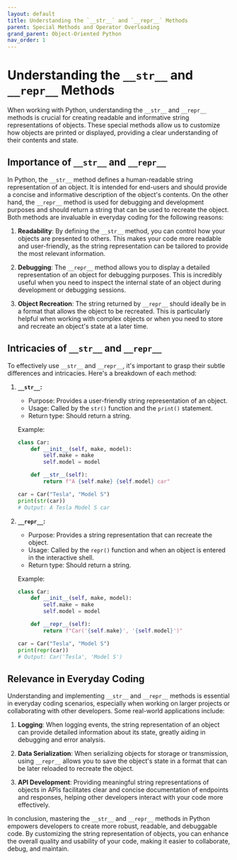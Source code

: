```yaml
---
layout: default
title: Understanding the `__str__` and `__repr__` Methods
parent: Special Methods and Operator Overloading
grand_parent: Object-Oriented Python
nav_order: 1
---
```

# Understanding the `__str__` and `__repr__` Methods

When working with Python, understanding the `__str__` and `__repr__` methods is crucial for creating readable and informative string representations of objects. These special methods allow us to customize how objects are printed or displayed, providing a clear understanding of their contents and state.

## Importance of `__str__` and `__repr__`

In Python, the `__str__` method defines a human-readable string representation of an object. It is intended for end-users and should provide a concise and informative description of the object's contents. On the other hand, the `__repr__` method is used for debugging and development purposes and should return a string that can be used to recreate the object. Both methods are invaluable in everyday coding for the following reasons:

1. **Readability**: By defining the `__str__` method, you can control how your objects are presented to others. This makes your code more readable and user-friendly, as the string representation can be tailored to provide the most relevant information.

2. **Debugging**: The `__repr__` method allows you to display a detailed representation of an object for debugging purposes. This is incredibly useful when you need to inspect the internal state of an object during development or debugging sessions.

3. **Object Recreation**: The string returned by `__repr__` should ideally be in a format that allows the object to be recreated. This is particularly helpful when working with complex objects or when you need to store and recreate an object's state at a later time.

## Intricacies of `__str__` and `__repr__`

To effectively use `__str__` and `__repr__`, it's important to grasp their subtle differences and intricacies. Here's a breakdown of each method:

1. **`__str__`:**

   - Purpose: Provides a user-friendly string representation of an object.
   - Usage: Called by the `str()` function and the `print()` statement.
   - Return type: Should return a string.

   Example:
   ```python
   class Car:
       def __init__(self, make, model):
           self.make = make
           self.model = model

       def __str__(self):
           return f"A {self.make} {self.model} car"

   car = Car("Tesla", "Model S")
   print(str(car))
   # Output: A Tesla Model S car
   ```

2. **`__repr__`:**

   - Purpose: Provides a string representation that can recreate the object.
   - Usage: Called by the `repr()` function and when an object is entered in the interactive shell.
   - Return type: Should return a string.
   
   Example:
   ```python
   class Car:
       def __init__(self, make, model):
           self.make = make
           self.model = model

       def __repr__(self):
           return f"Car('{self.make}', '{self.model}')"

   car = Car("Tesla", "Model S")
   print(repr(car))
   # Output: Car('Tesla', 'Model S')
   ```

## Relevance in Everyday Coding

Understanding and implementing `__str__` and `__repr__` methods is essential in everyday coding scenarios, especially when working on larger projects or collaborating with other developers. Some real-world applications include:

1. **Logging**: When logging events, the string representation of an object can provide detailed information about its state, greatly aiding in debugging and error analysis.

2. **Data Serialization**: When serializing objects for storage or transmission, using `__repr__` allows you to save the object's state in a format that can be later reloaded to recreate the object.

3. **API Development**: Providing meaningful string representations of objects in APIs facilitates clear and concise documentation of endpoints and responses, helping other developers interact with your code more effectively.

In conclusion, mastering the `__str__` and `__repr__` methods in Python empowers developers to create more robust, readable, and debuggable code. By customizing the string representation of objects, you can enhance the overall quality and usability of your code, making it easier to collaborate, debug, and maintain.
